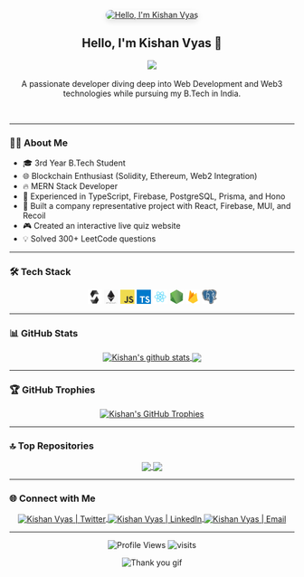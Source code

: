 <p align="center">
  <a href="https://github.com/KishanVyas308">
    <img height="120px" style="object-fit: cover; border-radius: 10px; box-shadow: 0px 4px 10px rgba(0,0,0,0.1);" alt="Hello, I'm Kishan Vyas" src="/github background 2.png" />
  </a>
</p>

<h2 align="center">Hello, I'm Kishan Vyas 👋</h2>
<p align="center">
  <img src="https://readme-typing-svg.herokuapp.com?color=FF69B4&lines=Passionate+Developer;FULL+Stack+Enthusiast;Blockchain+Explorer;Problem+Solver" />
</p>
<p align="center">
  A passionate developer diving deep into Web Development and Web3 technologies while pursuing my B.Tech in India.
</p>

<br />

---

### 👨‍💻 About Me

- 🎓 3rd Year B.Tech Student
- 🌐 Blockchain Enthusiast (Solidity, Ethereum, Web2 Integration)
- 🔥 MERN Stack Developer
- 💼 Experienced in TypeScript, Firebase, PostgreSQL, Prisma, and Hono
- 🚀 Built a company representative project with React, Firebase, MUI, and Recoil
- 🎮 Created an interactive live quiz website
- 💡 Solved 300+ LeetCode questions


---

### 🛠️ Tech Stack

<p align="center">
  <code><img height="25" alt="solidity" src="https://raw.githubusercontent.com/github/explore/main/topics/solidity/solidity.png"></code>
  <code><img height="25" alt="ethereum" src="https://raw.githubusercontent.com/github/explore/main/topics/ethereum/ethereum.png"></code>
  <code><img height="25" alt="javascript" src="https://raw.githubusercontent.com/github/explore/main/topics/javascript/javascript.png"></code>
  <code><img height="25" alt="typescript" src="https://raw.githubusercontent.com/github/explore/main/topics/typescript/typescript.png"></code>
  <code><img height="25" alt="react" src="https://raw.githubusercontent.com/github/explore/main/topics/react/react.png"></code>
  <code><img height="25" alt="nodejs" src="https://raw.githubusercontent.com/github/explore/main/topics/nodejs/nodejs.png"></code>
  <code><img height="25" alt="firebase" src="https://raw.githubusercontent.com/github/explore/main/topics/firebase/firebase.png"></code>
  <code><img height="25" alt="postgresql" src="https://raw.githubusercontent.com/github/explore/main/topics/postgresql/postgresql.png"></code>
</p>

---

### 📊 GitHub Stats

<p align="center">
  <a href="https://github.com/Kishan-Vyas/github-readme-stats">
    <img align="center" width="50%" src="https://github-readme-stats.vercel.app/api?username=KishanVyas308&show_icons=true&include_all_commits=true&theme=radical&hide_border=true" alt="Kishan's github stats" />
  </a>
  <a href="https://github.com/Kishan-Vyas/github-readme-stats">
    <img align="center" width="38%" src="https://github-readme-stats.vercel.app/api/top-langs/?username=KishanVyas308&layout=compact&theme=radical&hide_border=true" />
  </a>
</p>

---

### 🏆 GitHub Trophies

<p align="center">
  <a href="https://github.com/ryo-ma/github-profile-trophy">
    <img align="center" src="https://github-profile-trophy.vercel.app/?username=KishanVyas308&theme=radical&no-frame=true&row=1&column=6" alt="Kishan's GitHub Trophies" />
  </a>
</p>

---

### 🔝 Top Repositories

<p align="center">
  <a href="https://github.com/Kishan-Vyas/Blog-Website">
    <img align="center" src="https://github-readme-stats.vercel.app/api/pin/?username=KishanVyas308&repo=blogit&theme=radical" />
  </a>
  <a href="https://github.com/Kishan-Vyas/quiztical">
    <img align="center" src="https://github-readme-stats.vercel.app/api/pin/?username=KishanVyas308&repo=quiztical&theme=radical" />
  </a>
</p>

---

### 🌐 Connect with Me

<p align="center">
  <a href="https://x.com/kishan_vya_308">
    <img align="center" alt="Kishan Vyas | Twitter" width="24px" src="https://raw.githubusercontent.com/anuraghazra/anuraghazra/master/assets/twitter.svg" />
  </a>
  <a href="https://www.linkedin.com/in/kishan-vyas-aa4245251/">
    <img align="center" alt="Kishan Vyas | LinkedIn" width="24px" src="https://upload.wikimedia.org/wikipedia/commons/c/ca/LinkedIn_logo_initials.png" />
  </a>
  <a href="mailto:kishanvyas308@gmail.com">
    <img align="center" alt="Kishan Vyas | Email" width="24px" src="https://upload.wikimedia.org/wikipedia/commons/4/4e/Gmail_Icon.png" />
  </a>
</p>

---

<p align="center">
  <img src="https://komarev.com/ghpvc/?username=KishanVyas308&style=flat-square&color=blue" alt="Profile Views" />
  <img src="https://badges.pufler.dev/visits/KishanVyas308/KishanVyas308?color=blue" alt="visits" />
</p>

<p align="center">
  <img src="https://media.giphy.com/media/2t9juAZtcUgd2/giphy.gif" width="200" alt="Thank you gif"/>
</p>
